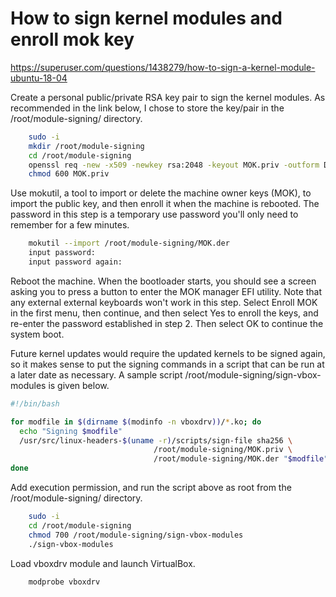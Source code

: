 # How to sign kernel modules and enroll mok key

https://superuser.com/questions/1438279/how-to-sign-a-kernel-module-ubuntu-18-04

Create a personal public/private RSA key pair to sign the kernel modules. As recommended in the link below, I chose to store the key/pair in the /root/module-signing/ directory.

```sh
    sudo -i
    mkdir /root/module-signing
    cd /root/module-signing
    openssl req -new -x509 -newkey rsa:2048 -keyout MOK.priv -outform DER -out MOK.der -nodes -days 36500 -subj "/CN=YOUR_NAME/"
    chmod 600 MOK.priv 
```

Use mokutil, a tool to import or delete the machine owner keys (MOK), to import the public key, and then enroll it when the machine is rebooted. The password in this step is a temporary use password you'll only need to remember for a few minutes.

```sh
    mokutil --import /root/module-signing/MOK.der
    input password:
    input password again:
```

Reboot the machine. When the bootloader starts, you should see a screen asking you to press a button to enter the MOK manager EFI utility. Note that any external external keyboards won't work in this step. Select Enroll MOK in the first menu, then continue, and then select Yes to enroll the keys, and re-enter the password established in step 2. Then select OK to continue the system boot.

Future kernel updates would require the updated kernels to be signed again, so it makes sense to put the signing commands in a script that can be run at a later date as necessary. A sample script /root/module-signing/sign-vbox-modules is given below.

```sh
#!/bin/bash

for modfile in $(dirname $(modinfo -n vboxdrv))/*.ko; do
  echo "Signing $modfile"
  /usr/src/linux-headers-$(uname -r)/scripts/sign-file sha256 \
                                /root/module-signing/MOK.priv \
                                /root/module-signing/MOK.der "$modfile"
done
```

Add execution permission, and run the script above as root from the /root/module-signing/ directory.

```sh
    sudo -i
    cd /root/module-signing
    chmod 700 /root/module-signing/sign-vbox-modules
    ./sign-vbox-modules
```

Load vboxdrv module and launch VirtualBox.

```sh
    modprobe vboxdrv 
```
